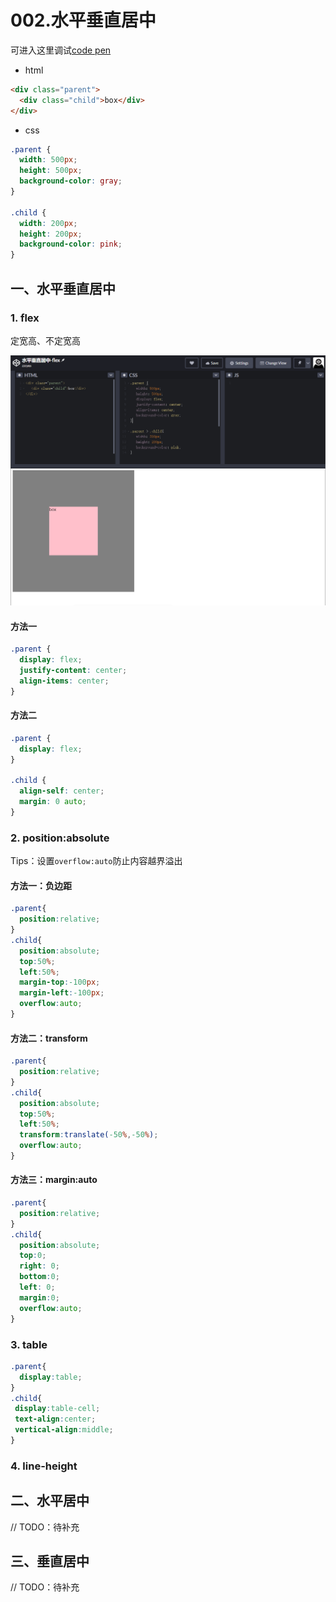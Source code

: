 # 002.水平垂直居中

可进入这里调试[code pen](https://codesandbox.io/)

- html

```html
<div class="parent">
  <div class="child">box</div>
</div>
```

- css

```css
.parent {
  width: 500px;
  height: 500px;
  background-color: gray;
}

.child {
  width: 200px;
  height: 200px;
  background-color: pink;
}
```

## 一、水平垂直居中

### 1. flex

定宽高、不定宽高

![css-center-001.png](../../images/css-center-001.png)

#### 方法一

```css
.parent {
  display: flex;
  justify-content: center;
  align-items: center;
}
```

#### 方法二

```css
.parent {
  display: flex;
}

.child {
  align-self: center;
  margin: 0 auto;
}
```

### 2. position:absolute

Tips：设置`overflow:auto`防止内容越界溢出

#### 方法一：负边距

```css
.parent{
  position:relative;
}
.child{
  position:absolute;
  top:50%;
  left:50%;
  margin-top:-100px;
  margin-left:-100px;
  overflow:auto;
}
```

#### 方法二：transform

```css
.parent{
  position:relative;
}
.child{
  position:absolute;
  top:50%;
  left:50%;
  transform:translate(-50%,-50%);
  overflow:auto;
}
```

#### 方法三：margin:auto

```css
.parent{
  position:relative;
}
.child{
  position:absolute;
  top:0;
  right: 0;
  bottom:0;
  left: 0;
  margin:0;
  overflow:auto;
}
```

### 3. table

```css
.parent{
  display:table;
}
.child{
 display:table-cell;
 text-align:center;
 vertical-align:middle;
}
```

### 4. line-height


## 二、水平居中

// TODO：待补充

## 三、垂直居中

// TODO：待补充

